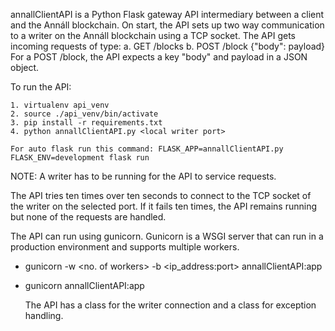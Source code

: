 annallClientAPI is a Python Flask gateway API intermediary between a client and the Annáll blockchain. On start, the API sets up two way communication to a writer on the Annáll blockchain using a TCP socket.
The API gets incoming requests of type:
a. GET /blocks
b. POST /block {"body": payload}
For a POST /block, the API expects a key "body" and payload in a JSON object.

To run the API:

    1. virtualenv api_venv
    2. source ./api_venv/bin/activate
    3. pip install -r requirements.txt
    4. python annallClientAPI.py <local writer port>

    For auto flask run this command: FLASK_APP=annallClientAPI.py FLASK_ENV=development flask run

NOTE: A writer has to be running for the API to service requests.

The API tries ten times over ten seconds to connect to the TCP socket of the writer on the selected port. If it fails ten times, the API remains running but none of the requests are handled.

The API can run using gunicorn. Gunicorn is a WSGI server that can run in a production environment and supports multiple workers.

- gunicorn -w <no. of workers> -b <ip_address:port> annallClientAPI:app
- gunicorn annallClientAPI:app

  The API has a class for the writer connection and a class for exception handling.
